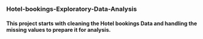 ### Hotel-bookings-Exploratory-Data-Analysis
#### This project starts with cleaning the Hotel bookings Data and handling the missing values to prepare it for analysis.
